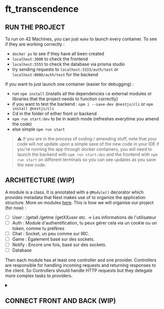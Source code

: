 # ft_transcendence


<h2>RUN THE PROJECT</h2>

To run on 42 Machines, you can just `make` to launch every container. To see if they are working correctly : 
* `docker ps` to see if they have all been created
* `localhost:3000` to check the frontend
* `localhost:5555` to check the database via prisma studio
* try sending requests to `localhost:3333/auth/test` or `localhost:8080/auth/test` for the backend   

If you want to just launch one container (easier for debugging) : 

* run `npm install` (installs all the dependencies i.e external modules or libraries that the project needs to function correctly)
* if you want to test the backend : `npm i --save-dev @nestjs/cli` or `npm install @nestjs/cli`
* Cd in the folder of either front or backend
* `npm run start:dev` to be in watch mode (refreshes everytime you amend the code)
* else simple `npm run start`

 
> ⚠️ If you are in the process of coding / amending stuff, note that your code will not update upon a simple save of the new code in your IDE if you're running the app through docker containers, you will need to launch the backend with `npm run start:dev` and the frontend with `npm run start` on different terminals so you can see updates as you save the new code. 

<h2>ARCHITECTURE (WIP)</h2>

A module is a class. It is annotated with a `@Module()` decorator which provides metadata that Nest makes use of to organize the application structure. More on modules [here](https://docs.nestjs.com/modules). This is how we will organise our project (for now) : 
 
- [ ] User : /getall /getme /getXXuser etc. -> Les informations de l'utilisateur
- [ ] Auth : Module d'authentification, tu peux gérer cela via un cookie ou un token, comme tu préfères
- [ ] Chat : Socket, un peu comme sur IRC.
- [ ] Game : Également basé sur des sockets.
- [ ] Notify : Encore une fois, basé sur des sockets.
- [ ] Database

Then each module has at least one controller and one provider. Controllers are responsible for handling incoming requests and returning responses to the client. So Controllers should handle HTTP requests but they delegate more complex tasks to providers.

<details><summary><h2>CONNECT FRONT AND BACK (WIP)</h2></summary>
 
To integrate a React frontend with a NestJS backend, and to apply frontend's style to a specific route like `localhost:8080/auth/test` , we need to set up the React app to handle the frontend rendering and make calls to the NestJS backend for data. Here's how to approach this:

**Step 1: Serve the frontend**

First, we ensure that the React app is built and served correctly. Checks can be done on localhost:3000 or by checking the container's log to see if all is well. Then we need to configure the React app to make API calls to the NestJS backend so create test js files that start on App.js.

**Step 2: Configure the backend API endpoints**

The NestJS backend must serve as an API server. The React app will make requests to this server to get data. 
* Create API Endpoints: We already have a /auth/test endpoint for example. We need API endpoints for each route we want to handle.
* Enable CORS: If the React app and NestJS server are on different or ports, we need to enable CORS in the NestJS app to allow the frontend to communicate with the backend. So add `app.enableCors();` to `main.js`

**Step 3: Make API calls from the frontend to the backend**

In the React app, we will make HTTP requests to the NestJS backend to fetch data or perform actions. We can use fetch API or libraries like axios for this but in this project we use Axios :   

* Fetch Data in React: When a user navigates to a route in the React app (like /auth/test), we make an API call to the NestJS backend to retrieve the necessary data. For example, we use axios.get('http://localhost:3000/auth/test') to get a "Hello World" response which is the message provided by the test function in the backend.
* Display Data in React: We use the data received from the NestJS backend to render our React components. This way, the content and style of the application are controlled by React, while NestJS acts as the data source.

⚠️ Download Axios on your machine as a development dependency (in frontend) if you dont have sudo access : `npm install axios --save-dev`

</details>
